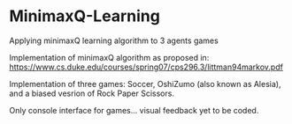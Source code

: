 # MinimaxQ-Learning
Applying minimaxQ learning algorithm to 3 agents games

Implementation of minimaxQ algorithm as proposed in:
https://www.cs.duke.edu/courses/spring07/cps296.3/littman94markov.pdf

Implementation of three games: Soccer, OshiZumo (also known as Alesia), and a biased vesrion of Rock Paper Scissors.

Only console interface for games... visual feedback yet to be coded.
